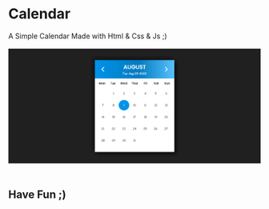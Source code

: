 # Calendar
A Simple Calendar Made with Html &amp; Css &amp; Js ;)
<br>
<br>
<img src="about.PNG">
<br>
<br>
## Have Fun ;)
